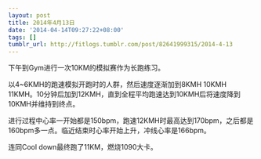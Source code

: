 ```yaml
---
layout: post
title: 2014年4月13日
date: '2014-04-14T09:27:22+08:00'
tags: []
tumblr_url: http://fitlogs.tumblr.com/post/82641999315/2014-4-13
---
```

下午到Gym进行一次10KM的模拟赛作为长跑练习。

以4~6KMH的跑速模拟开跑时的人群，然后速度逐渐加到8KMH 10KMH 11KMH。10分钟后加到12KMH，直到全程平均跑速达到10KMH后将速度降到10KMH并维持到终点。

进行过程中心率一开始都是150bpm，跑速12KMH时最高达到170bpm，之后都是160bpm多一点。临近结束时心率开始上升，冲线心率是166bpm。

连同Cool down最终跑了11KM，燃烧1090大卡。

